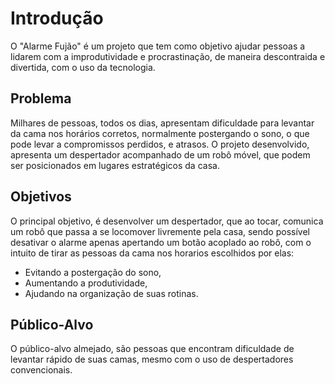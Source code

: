 # Introdução

O "Alarme Fujão" é um projeto que tem como objetivo ajudar pessoas a lidarem com a improdutividade e procrastinação, de maneira descontraida e divertida, com o uso da tecnologia.

## Problema

Milhares de pessoas, todos os dias, apresentam dificuldade para levantar da cama nos horários corretos, normalmente postergando o sono, o que pode levar a compromissos perdidos, e atrasos. O projeto desenvolvido, apresenta um despertador acompanhado de um robô móvel, que podem ser posicionados em lugares estratégicos da casa. 

## Objetivos

O principal objetivo, é desenvolver um despertador, que ao tocar, comunica um robô que passa a se locomover livremente pela casa, sendo possível desativar o alarme apenas apertando um botão acoplado ao robô, com o intuito de tirar as pessoas da cama nos horarios escolhidos por elas:
- Evitando a postergação do sono, 
- Aumentando a produtividade, 
- Ajudando na organização de suas rotinas.
 
## Público-Alvo

O público-alvo almejado, são pessoas que encontram dificuldade de levantar rápido de suas camas, mesmo com o uso de despertadores convencionais.

